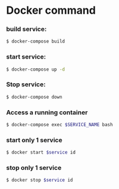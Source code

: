 # Docker command

### build service:

```sh
$ docker-compose build
```
### start service:

```sh
$ docker-compose up -d
```
### Stop service:

```sh
$ docker-compose down
```

### Access a running container

```sh
$ docker-compose exec $SERVICE_NAME bash
```

### start only 1 service

```sh
$ docker start $service id
```

### stop only 1 service

```sh
$ docker stop $service id
```

